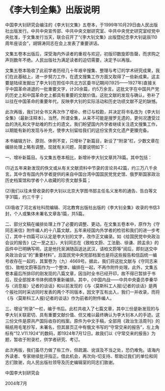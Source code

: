 # 《李大钊全集》出版说明

 

中国李大钊研究会编注的《李大钊文集》五卷本，于1999年10月29日由人民出版社出版发行。中共中央宣传部、中共中央文献研究室、中共中央党史研究室经党中央批准，于文集发行当天，联合召开了“《李大钊文集》出版暨纪念李大钊诞辰110周年座谈会”，胡锦涛同志在会上发表了重要讲话。

文集五卷本出版后，深受海内外读者的重视与欢迎，初版印数旋即告罄，而求购之声则数年不绝。人民出版社为满足读者的迫切需要，决定予以再版。

文集五卷本吸收了此前学者历经几十年艰辛搜集、整理与考订的学术研究成果，我们在此基础上，进一步努力工作，在遗文搜集工作方面又取得了一些新成果。这主要是陆续发掘出了李大钊在担任中共北方区委书记期间(1925——1927年)直接关乎中国革命进退的一批重要文字，计20余篇，约5万余言。这批文字在中国共产党的历史上和中国革命史上都具有重要的文献价值。这批文献的发现与确认，弥补了以往在中国革命的重要年代，反映李大钊的实际活动和历史功绩文献不足的缺憾。

此次再版，我们对全书又再次作了增补、修订与校勘，并决定将书名改为《李大钊全集》（最新注释本）。当然，所谓全集，从来不可能是搜罗无遗的，更何况遭受过血的洗礼和文字劫难的烈士的遗文。我们盼望国内外学者继续关注遗文搜集工作，以期能有新的发现与补充，使李大钊留给我们的这份宝贵文化遗产更臻完备。

本书编辑方针、原则、体例不变，只增补了新篇目，新设了“附录”栏，少数文章在编排处理上略有调整。现就有关问题，简要说明如下：

一、增补新篇目。与文集五卷本相比，新增补李大钊文章共78篇。其中包括：

(1)近五年来新发现的佚文或从有关文献资料中节录的言论共42篇，约三万八千余言。其中含有国内外学者提供的来自中国台湾中国国民党党史馆、俄罗斯国家政治历史档案馆和学者个人收藏的珍贵文献多篇；

(2)我们以往未曾收录的李大钊以北京大学图书部主任名义发布的通告、告白等文字31篇，约三千字；

(3)吸收了河北省社科院编辑、河北教育出版社出版的《李大钊全集》收录的书信3封，个人或集体未署名文章各1篇，共5篇。

二、部分文稿在编排处理上作了必要的调整、更动。在文集五卷本中，原作为《守同志来信》附件编人的十八篇文献，五年来经国内外学者的检验和我们的进一步考订，其中十四篇可以认定是李大钊的文字，改作正文编录。如《给国民党中央政治会议的报告》(之一至之五)，大钊同志在《致柏文蔚、工法勤、徐谦、顾孟余》的函件中已明确写明，这是他托吴渊随函送达武汉，请柏文蔚等“阅后，即刻送交中央政治会议”的“重要材料”，且国民党中央党部档案也是将这些报告和信函统一编号收存在一起的，其案卷为（九）4669号。据此，我们将这批文献与《守同志来信》、致柏文蔚等函作为一个整体，编排在一起，不再作附件处理。此外，文集五卷本最后所排印的刚发现的八篇文章，因当时全书已经开印，故不得已暂排于书后，现全部按本书体例顺序重新编排。其中，《中国内战——中共中央委员李秦华与〈消息报〉记者的谈话》和以前发现的《与〈莫斯科工人报)记者的谈话》是两个报社同时采访同时发表的两个不同版本，因文字互有出入，我们一并收录，而将《与〈莫斯科工人报)记者的谈话》作为前者的附件编人。

三、增设“附录”一栏，编于书后。此栏共收入了七篇文章，其中三份是新发现的与李大钊关联密切、具有重要文献价值、但又难以最终确认为李大钊本人的手迹。这三份文件是原共产国际收存的档案。原件为中文手稿，全部用《政治生活周刊》的稿纸用毛笔抄写，未署名，但其扉页正中有俄文书写的“守常交来的报告”，左上角标有“12.V11.1924”的数码，即1924年7月12日。故我们以《守常交来的报告》为题，暂收于附录栏，供学者研究、考订。

此次再版，我们虽尽力做了些工作，但疏漏、讹误及不当之处，恐仍难免。请海内外读者、专家继续批评指正。借此机会，再次向-切支持、帮助过我们的单位和同志们致谢，向人民出版社领导及历史编辑室的同志们致谢。

 

中国李大钊研究会

2004年7月

 

